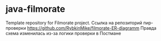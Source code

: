 # java-filmorate
Template repository for Filmorate project.
Ссылка на репозиторий пир-проверки
https://github.com/RybkinMike/filmorate-ER-diagramm
Правда схема изменилась из-за логики проверки в Постмане
